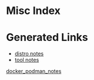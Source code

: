 ---
---

# Misc Index

# Generated Links

- [distro notes](distro_notes)
- [tool notes](tool_notes)


[docker_podman_notes](docker_podman_notes)

